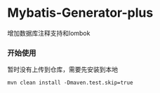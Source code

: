 # Mybatis-Generator-plus

增加数据库注释支持和lombok


### 开始使用

暂时没有上传到仓库，需要先安装到本地
```
mvn clean install -Dmaven.test.skip=true
```

